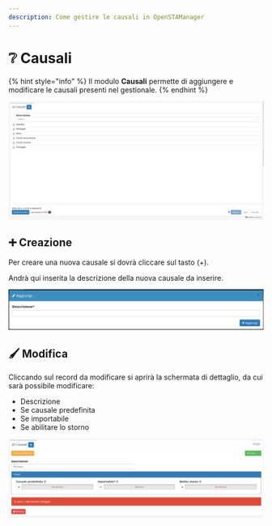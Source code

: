 ```yaml
---
description: Come gestire le causali in OpenSTAManager
---
```


# ❔ Causali

{% hint style="info" %}
Il modulo **Causali** permette di aggiungere e modificare le causali presenti nel gestionale.
{% endhint %}

![](<../../../../.gitbook/assets/image (539).png>)

## ➕ Creazione

Per creare una nuova causale si dovrà cliccare sul tasto (+).

Andrà qui inserita la descrizione della nuova causale da inserire.

![](<../../../../.gitbook/assets/image (419).png>)

## 🖌️ Modifica

Cliccando sul record da modificare si aprirà la schermata di dettaglio, da cui sarà possibile modificare:

* Descrizione
* Se causale predefinita
* Se importabile
* Se abilitare lo storno

![](<../../../../.gitbook/assets/image (403).png>)
